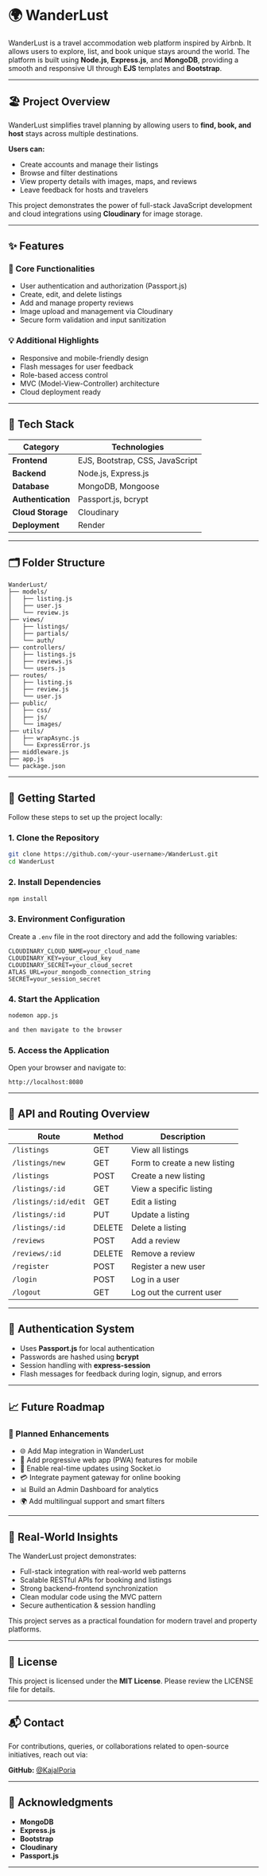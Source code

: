 # 🌍 WanderLust

WanderLust is a travel accommodation web platform inspired by Airbnb. It allows users to explore, list, and book unique stays around the world. The platform is built using **Node.js**, **Express.js**, and **MongoDB**, providing a smooth and responsive UI through **EJS** templates and **Bootstrap**.

---

## 🏖️ Project Overview

WanderLust simplifies travel planning by allowing users to **find, book, and host** stays across multiple destinations.  

**Users can:**
- Create accounts and manage their listings  
- Browse and filter destinations  
- View property details with images, maps, and reviews  
- Leave feedback for hosts and travelers  

This project demonstrates the power of full-stack JavaScript development and cloud integrations using **Cloudinary** for image storage.

---

## ✨ Features

### 🏡 Core Functionalities
- User authentication and authorization (Passport.js)
- Create, edit, and delete listings
- Add and manage property reviews
- Image upload and management via Cloudinary
- Secure form validation and input sanitization

### 💡 Additional Highlights
- Responsive and mobile-friendly design
- Flash messages for user feedback
- Role-based access control
- MVC (Model-View-Controller) architecture
- Cloud deployment ready

---

## 🧩 Tech Stack

| Category | Technologies |
|----------|--------------|
| **Frontend** | EJS, Bootstrap, CSS, JavaScript |
| **Backend** | Node.js, Express.js |
| **Database** | MongoDB, Mongoose |
| **Authentication** | Passport.js, bcrypt |
| **Cloud Storage** | Cloudinary |
| **Deployment** | Render |

---

## 🗂️ Folder Structure

```
WanderLust/
├── models/
│   ├── listing.js
│   ├── user.js
│   └── review.js
├── views/
│   ├── listings/
│   ├── partials/
│   └── auth/
├── controllers/
│   ├── listings.js
│   ├── reviews.js
│   └── users.js
├── routes/
│   ├── listing.js
│   ├── review.js
│   └── user.js
├── public/
│   ├── css/
│   ├── js/
│   └── images/
├── utils/
│   ├── wrapAsync.js
│   └── ExpressError.js
├── middleware.js
├── app.js
└── package.json
```

---

## 🚀 Getting Started

Follow these steps to set up the project locally:

### 1. Clone the Repository
```bash
git clone https://github.com/<your-username>/WanderLust.git
cd WanderLust
```

### 2. Install Dependencies
```bash
npm install
```

### 3. Environment Configuration
Create a `.env` file in the root directory and add the following variables:

```env
CLOUDINARY_CLOUD_NAME=your_cloud_name
CLOUDINARY_KEY=your_cloud_key
CLOUDINARY_SECRET=your_cloud_secret
ATLAS_URL=your_mongodb_connection_string
SECRET=your_session_secret
```

### 4. Start the Application
```bash
nodemon app.js

and then mavigate to the browser
```

### 5. Access the Application
Open your browser and navigate to:
```
http://localhost:8080
```

---

## 🧩 API and Routing Overview

| Route | Method | Description |
|-------|--------|-------------|
| `/listings` | GET | View all listings |
| `/listings/new` | GET | Form to create a new listing |
| `/listings` | POST | Create a new listing |
| `/listings/:id` | GET | View a specific listing |
| `/listings/:id/edit` | GET | Edit a listing |
| `/listings/:id` | PUT | Update a listing |
| `/listings/:id` | DELETE | Delete a listing |
| `/reviews` | POST | Add a review |
| `/reviews/:id` | DELETE | Remove a review |
| `/register` | POST | Register a new user |
| `/login` | POST | Log in a user |
| `/logout` | GET | Log out the current user |

---

## 🔐 Authentication System

- Uses **Passport.js** for local authentication
- Passwords are hashed using **bcrypt**
- Session handling with **express-session**
- Flash messages for feedback during login, signup, and errors

---

## 📈 Future Roadmap

### 🚀 Planned Enhancements
- 🌐 Add Map integration in WanderLust
- 📱 Add progressive web app (PWA) features for mobile
- 🔔 Enable real-time updates using Socket.io
- 💳 Integrate payment gateway for online booking
- 📊 Build an Admin Dashboard for analytics
- 🌍 Add multilingual support and smart filters

---


## 📌 Real-World Insights

The WanderLust project demonstrates:
- Full-stack integration with real-world web patterns
- Scalable RESTful APIs for booking and listings
- Strong backend–frontend synchronization
- Clean modular code using the MVC pattern
- Secure authentication & session handling

This project serves as a practical foundation for modern travel and property platforms.

---

## 📜 License

This project is licensed under the **MIT License**. Please review the LICENSE file for details.

---

## 📬 Contact

For contributions, queries, or collaborations related to open-source initiatives, reach out via:

**GitHub:** [@KajalPoria](https://github.com/KajalPoria)

---

## 💎 Acknowledgments

- **MongoDB**
- **Express.js**
- **Bootstrap**
- **Cloudinary**
- **Passport.js**

---

